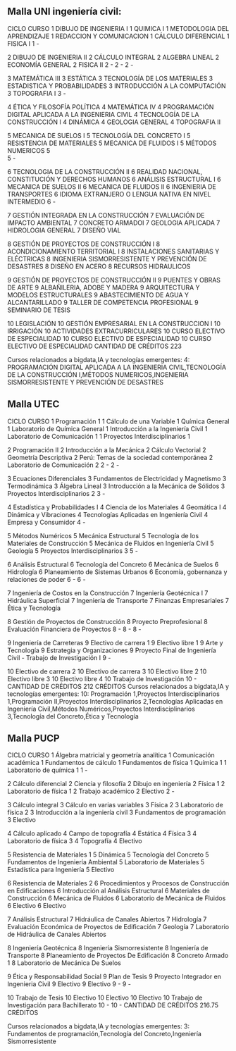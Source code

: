 ## Malla UNI ingeniería civil:
CICLO		CURSO
1		DIBUJO DE INGENIERIA I
1		QUIMICA I
1		METODOLOGIA DEL APRENDIZAJE
1		REDACCION Y COMUNICACION
1		CÁLCULO DIFERENCIAL
1		FISICA I
1		-
        
2		DIBUJO DE INGENIERIA II
2		CÁLCULO INTEGRAL
2		ALGEBRA LINEAL
2		ECONOMÍA GENERAL
2		FISICA II
2		-
2		-
2		-
        
3		MATEMÁTICA III
3		ESTÁTICA
3		TECNOLOGÍA DE LOS MATERIALES
3		ESTADISTICA Y PROBABILIDADES
3		INTRODUCCIÓN A LA COMPUTACIÓN
3		TOPOGRAFIA I
3		-
        
4		ÉTICA Y FILOSOFÍA POLÍTICA
4		MATEMÁTICA IV
4		PROGRAMACIÓN DIGITAL APLICADA A LA INGENIERIA CIVIL
4		TECNOLOGÍA DE LA CONSTRUCCIÓN I
4		DINÁMICA
4		GEOLOGIA GENERAL
4		TOPOGRAFIA II
        
5		MECANICA DE SUELOS I
5		TECNOLOGÍA DEL CONCRETO I
5		RESISTENCIA DE MATERIALES
5		MECANICA DE FLUIDOS I
5		MÉTODOS NUMERICOS
5		 
5		-
        
6		TECNOLOGIA DE LA CONSTRUCCIÓN II
6		REALIDAD NACIONAL, CONSTITUCIÓN Y DERECHOS HUMANOS
6		ANÁLISIS ESTRUCTURAL I
6		MECANICA DE SUELOS II
6		MECANICA DE FLUIDOS II
6		INGENIERIA DE TRANSPORTES
6		IDIOMA EXTRANJERO O LENGUA NATIVA EN NIVEL INTERMEDIO
6		-
        
7		GESTIÓN INTEGRADA EN LA CONSTRUCCIÓN
7		EVALUACIÓN DE IMPACTO AMBIENTAL
7		CONCRETO ARMADOΙ
7		GEOLOGIA APLICADA
7		HIDROLOGIA GENERAL
7		DISEÑO VIAL
        
8		GESTIÓN DE PROYECTOS DE CONSTRUCCIÓN I
8		ACONDICIONAMIENTO TERRITORIAL I
8		INSTALACIONES SANITARIAS Y ELÉCTRICAS
8		INGENIERIA SISMORRESISTENTE Y PREVENCIÓN DE DESASTRES
8		DISEÑO EN ACERO
8		RECURSOS HIDRAULICOS
        
9		GESTIÓN DE PROYECTOS DE CONSTRUCCIÓN II
9		PUENTES Y OBRAS DE ARTE
9		ALBAÑILERIA, ADOBE Y MADERA
9		ARQUITECTURA Y MODELOS ESTRUCTURALES
9		ABASTECIMIENTO DE AGUA Y ALCANTARILLADO
9		TALLER DE COMPETENCIA PROFESIONAL
9		SEMINARIO DE TESIS
        
10		LEGISLACIÓN
10		GESTIÓN EMPRESARIAL EN LA CONSTRUCCION I
10		IRRIGACIÓN
10		ACTIVIDADES EXTRACURRICULARES
10		CURSO ELECTIVO DE ESPECIALIDAD
10		CURSO ELECTIVO DE ESPECIALIDAD
10		CURSO ELECTIVO DE ESPECIALIDAD
CANTIDAD DE CRÉDITOS		223

Cursos relacionados a bigdata,IA y tecnologías emergentes:  4: PROGRAMACIÓN DIGITAL APLICADA A LA INGENIERIA CIVIL,TECNOLOGÍA DE LA CONSTRUCCIÓN I,MÉTODOS NUMERICOS,INGENIERIA SISMORRESISTENTE Y PREVENCIÓN DE DESASTRES
## Malla UTEC
CICLO	CURSO
1	Programación 1
1	Cálculo de una Variable
1	Química General
1	Laboratorio de Química General
1	Introducción a la Ingeniería Civil
1	Laboratorio de Comunicación 1
1	Proyectos Interdisciplinarios 1
    
2	Programación II
2	Introducción a la Mecánica
2	Cálculo Vectorial
2	Geometría Descriptiva
2	Perú: Temas de la sociedad contemporánea
2	Laboratorio de Comunicación 2
2	-
2	-
    
3	Ecuaciones Diferenciales
3	Fundamentos de Electricidad y Magnetismo
3	Termodinámica
3	Álgebra Lineal
3	Introducción a la Mecánica de Sólidos
3	Proyectos Interdisciplinarios 2
3	-
    
4	Estadística y Probabilidades I
4	Ciencia de los Materiales
4	Geomática I
4	Dinámica y Vibraciones
4	Tecnologías Aplicadas en Ingeniería Civil
4	Empresa y Consumidor
4	-
    
5	Métodos Numéricos
5	Mecánica Estructural
5	Tecnología de los Materiales de Construcción
5	Mecánica de Fluidos en Ingeniería Civil
5	Geología
5	Proyectos Interdisciplinarios 3
5	-
    
6	Análisis Estructural
6	Tecnología del Concreto
6	Mecánica de Suelos
6	Hidrología
6	Planeamiento de Sistemas Urbanos
6	Economía, gobernanza y relaciones de poder
6	-
6	-
    
7	Ingeniería de Costos en la Construcción
7	Ingeniería Geotécnica I
7	Hidráulica Superficial
7	Ingeniería de Transporte
7	Finanzas Empresariales
7	Ética y Tecnología
    
8	Gestión de Proyectos de Construcción
8	Proyecto Preprofesional
8	Evaluación Financiera de Proyectos
8	-
8	-
8	-
    
9	Ingeniería de Carreteras
9	Electivo de carrera 1
9	Electivo libre 1
9	Arte y Tecnología
9	Estrategia y Organizaciones
9	Proyecto Final de Ingeniería Civil - Trabajo de Investigación I
9	-
    
10	Electivo de carrera 2
10	Electivo de carrera 3
10	Electivo libre 2
10	Electivo libre 3
10	Electivo libre 4
10	Trabajo de Investigación
10	-
CANTIDAD DE CRÉDITOS	212 CRÉDITOS
Cursos relacionados a bigdata,IA y tecnologías emergentes:  10: Programación 1,Proyectos Interdisciplinarios 1,Programación II,Proyectos Interdisciplinarios 2,Tecnologías Aplicadas en Ingeniería Civil,Métodos Numéricos,Proyectos Interdisciplinarios 3,Tecnología del Concreto,Ética y Tecnología

## Malla PUCP
CICLO	CURSO 
1	Álgebra matricial y geometría analítica
1	Comunicación académica
1	Fundamentos de cálculo
1	Fundamentos de física
1	Química 1
1	Laboratorio de química 1
1	-
    
2	Cálculo diferencial
2	Ciencia y filosofía
2	Dibujo en ingeniería
2	Física 1
2	Laboratorio de física 1
2	Trabajo académico
2	Electivo
2	-
    
3	Cálculo integral
3	Cálculo en varias variables
3	Física 2
3	Laboratorio de física 2
3	Introducción a la ingeniería civil
3	Fundamentos de programación
3	Electivo
    
4	Cálculo aplicado
4	Campo de topografía
4	Estática
4	Física 3
4	Laboratorio de física 3
4	Topografía
4	Electivo
    
5	Resistencia de Materiales 1
5	Dinámica
5	Tecnología del Concreto
5	Fundamentos de Ingeniería Ambiental
5	Laboratorio de Materiales
5	Estadística para Ingeniería
5	Electivo
    
6	Resistencia de Materiales 2
6	Procedimientos y Procesos de Construcción en Edificaciones
6	Introducción al Análisis Estructural
6	Materiales de Construcción
6	Mecánica de Fluidos
6	Laboratorio de Mecánica de Fluidos
6	Electivo
6	Electivo
    
7	Análisis Estructural
7	Hidráulica de Canales Abiertos
7	Hidrología
7	Evaluación Económica de Proyectos de Edificación
7	Geología
7	Laboratorio de Hidráulica de Canales Abiertos
    
8	Ingeniería Geotécnica
8	Ingeniería Sismorresistente
8	Ingeniería de Transporte
8	Planeamiento de Proyectos De Edificación
8	Concreto Armado 1
8	Laboratorio de Mecánica De Suelos
    
9	Ética y Responsabilidad Social
9	Plan de Tesis
9	Proyecto Integrador en Ingenieria Civil
9	Electivo
9	Electivo
9	-
9	-
    
10	Trabajo de Tesis
10	Electivo
10	Electivo
10	Electivo
10	Trabajo de Investigación para Bachillerato
10	-
10	-
CANTIDAD DE CRÉDITOS	216.75 CRÉDITOS

Cursos relacionados a bigdata,IA y tecnologías emergentes:  3: Fundamentos de programación,Tecnología del Concreto,Ingeniería Sismorresistente

